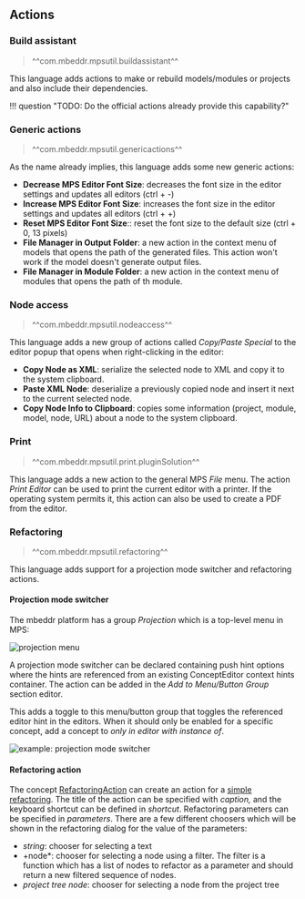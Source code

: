 ## Actions

### Build assistant

> ^^com.mbeddr.mpsutil.buildassistant^^

This language adds actions to make or rebuild models/modules or projects and also include their
dependencies.

!!! question "TODO: Do the official actions already provide this capability?"

### Generic actions

> ^^com.mbeddr.mpsutil.genericactions^^

As the name already implies, this language adds some new generic actions:

- **Decrease MPS Editor Font Size**: decreases the font size in the editor settings and updates all editors (ctrl + -)
- **Increase MPS Editor Font Size**: increases the font size in the editor settings and updates all editors (ctrl + +)
- **Reset MPS Editor Font Size**:: reset the font size to the default size (ctrl + 0, 13 pixels)
- **File Manager in Output Folder**: a new action in the context menu of models that opens the path of the generated files.
  This action won't work if the model doesn't generate output files.
- **File Manager in Module Folder**: a new action in the context menu of modules that opens the path of th module.

### Node access

> ^^com.mbeddr.mpsutil.nodeaccess^^

This language adds a new group of actions called *Copy/Paste Special* to the editor popup that opens when right-clicking
in the editor:

- **Copy Node as XML**: serialize the selected node to XML and copy it to the system clipboard.
- **Paste XML Node**: deserialize a previously copied node and insert it next to the current selected node.
- **Copy Node Info to Clipboard**: copies some information (project, module, model, node, URL) about a node to the system
  clipboard.

### Print

> ^^com.mbeddr.mpsutil.print.pluginSolution^^

This language adds a new action to the general MPS *File* menu. The action *Print Editor* can be used to print the current
editor with a printer. If the operating system permits it, this action can also be used to create a PDF from the editor.

### Refactoring

> ^^com.mbeddr.mpsutil.refactoring^^

This language adds support for a projection mode switcher and refactoring actions.

#### Projection mode switcher

The mbeddr platform has a group *Projection* which is a top-level menu in MPS:

![projection menu](projection_menu.png)

A projection mode switcher can be declared containing push hint options where the hints are referenced from an existing ConceptEditor context hints container. The action
can be added in the *Add to Menu/Button Group* section editor.

This adds a toggle to this menu/button group that toggles the referenced editor hint in the editors. When it should only
be enabled for a specific concept, add a concept to *only in editor with instance of*.

![example: projection mode switcher](projection_mode_switcher_example.png)

#### Refactoring action

The concept [RefactoringAction](http://127.0.0.1:63320/node?ref=1fc20ffe-f35b-4791-a0b7-d706bad5c49a%2Fr%3A18d75373-a465-46d0-9749-aacc22a947bc%28com.mbeddr.mpsutil.refactoring%2Fcom.mbeddr.mpsutil.refactoring.structure%29%2F7518061998923573137) can create an action for a [simple refactoring](https://www.jetbrains.com/help/mps/mps-refactoring.html). The title of the action can be specified with *caption,* and the keyboard shortcut can
be defined in *shortcut*. Refactoring parameters can be specified in *parameters*. There are a few different choosers which will be shown in
the refactoring dialog for the value of the parameters:

- *string*: chooser for selecting a text
- +node*: chooser for selecting a node using a filter. The filter is a function which has a list of nodes to refactor as a parameter and
  should return a new filtered sequence of nodes.
- *project tree node*: chooser for selecting a node from the project tree


